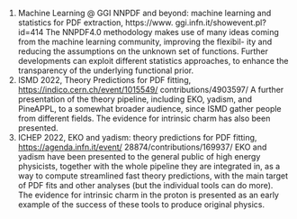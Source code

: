 1. Machine Learning @ GGI NNPDF and beyond: machine learning and statistics for
   PDF extraction, https://www. ggi.infn.it/showevent.pl?id=414
   The NNPDF4.0 methodology makes use of many ideas coming from the machine
   learning community, improving the flexibil- ity and reducing the assumptions
   on the unknown set of functions. Further developments can exploit different
   statistics approaches, to enhance the transparency of the underlying
   functional prior.
2. ISMD 2022, Theory Predictions for PDF fitting,
   https://indico.cern.ch/event/1015549/ contributions/4903597/
   A further presentation of the theory pipeline, including EKO, yadism, and
   PineAPPL, to a somewhat broader audience, since ISMD gather people from
   different fields. The evidence for intrinsic charm has also been presented.
3. ICHEP 2022, EKO and yadism: theory predictions for PDF fitting,
   https://agenda.infn.it/event/ 28874/contributions/169937/
   EKO and yadism have been presented to the general public of high energy
   physicists, together with the whole pipeline they are integrated in, as a way
   to compute streamlined fast theory predictions, with the main target of PDF
   fits and other analyses (but the individual tools can do more). The evidence
   for intrinsic charm in the proton is presented as an early example of the
   success of these tools to produce original physics.
